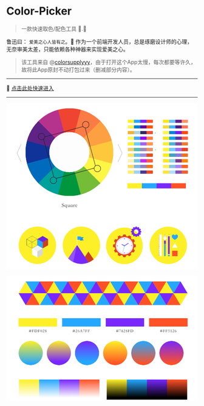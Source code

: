 # Color-Picker

> 一款快速取色/配色工具 🔧.🌈

鲁迅曰： `爱美之心人皆有之`。🐶 作为一个前端开发人员，总是琢磨设计师的心理，无奈审美太差，只能依赖各种神器来实现爱美之心。

> 该工具来自 @[colorsupplyyy](https://colorsupplyyy.com/app)，由于打开这个App太慢，每次都要等许久，故将此App原封不动打包过来（删减部分内容）。



---

🔗 [点击此处快速进入](https://mengqing.org/app/colorPicker/)

---


![color picker](./screenShot/color-picker-01.png)

![color picker](./screenShot/color-picker-02.png)

